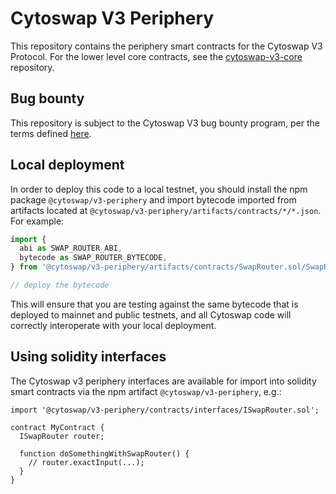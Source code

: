 # Cytoswap V3 Periphery

This repository contains the periphery smart contracts for the Cytoswap V3 Protocol.
For the lower level core contracts, see the [cytoswap-v3-core](https://gitlab.snapresearch.io/swapnity/cytoswap-sdk-core)
repository.

## Bug bounty

This repository is subject to the Cytoswap V3 bug bounty program,
per the terms defined [here](./bug-bounty.md).

## Local deployment

In order to deploy this code to a local testnet, you should install the npm package
`@cytoswap/v3-periphery`
and import bytecode imported from artifacts located at
`@cytoswap/v3-periphery/artifacts/contracts/*/*.json`.
For example:

```typescript
import {
  abi as SWAP_ROUTER_ABI,
  bytecode as SWAP_ROUTER_BYTECODE,
} from '@cytoswap/v3-periphery/artifacts/contracts/SwapRouter.sol/SwapRouter.json'

// deploy the bytecode
```

This will ensure that you are testing against the same bytecode that is deployed to
mainnet and public testnets, and all Cytoswap code will correctly interoperate with
your local deployment.

## Using solidity interfaces

The Cytoswap v3 periphery interfaces are available for import into solidity smart contracts
via the npm artifact `@cytoswap/v3-periphery`, e.g.:

```solidity
import '@cytoswap/v3-periphery/contracts/interfaces/ISwapRouter.sol';

contract MyContract {
  ISwapRouter router;

  function doSomethingWithSwapRouter() {
    // router.exactInput(...);
  }
}

```
